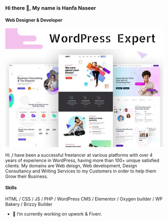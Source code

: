 ### Hi there 👋, My name is Hanfa Naseer
#### Web Designer & Developer
![Web Designer & Developer](https://github.com/HanfaNaseer/Portfolio/blob/main/GoogLe%20Map.jpg)

Hi ,I have been a successful freelancer at various platforms with over 4 years of experience in WordPress, having more than 100+ unique satisfied clients. My domains are Web deisgn, Web development, Design Consultancy and Writing Services to my Customers in order to help them Grow their Business.

#### Skills

HTML / CSS / JS / PHP / WordPress CMS / Elementor / Oxygen builder / WP Bakery / Brizzy Builder

- 🔭 I’m currently working on upwork & Fiverr. 

<!--
**HanfaNaseer/HanfaNaseer** is a ✨ _special_ ✨ repository because its `README.md` (this file) appears on your GitHub profile.

Here are some ideas to get you started:

- 🔭 I’m currently working on ...
- 🌱 I’m currently learning ...
- 👯 I’m looking to collaborate on ...
- 🤔 I’m looking for help with ...
- 💬 Ask me about ...
- 📫 How to reach me: ...
- 😄 Pronouns: ...
- ⚡ Fun fact: ...
-->
